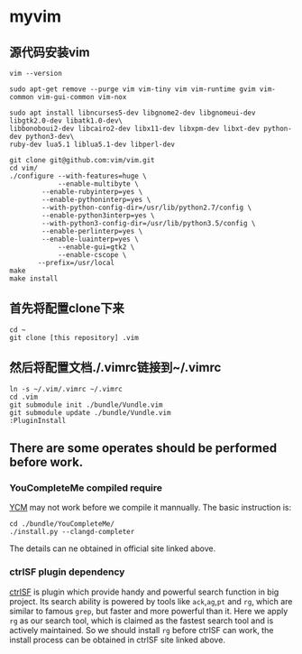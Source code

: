 # myvim
## 源代码安装vim
```shell
vim --version

sudo apt-get remove --purge vim vim-tiny vim vim-runtime gvim vim-common vim-gui-common vim-nox

sudo apt install libncurses5-dev libgnome2-dev libgnomeui-dev libgtk2.0-dev libatk1.0-dev\
libbonoboui2-dev libcairo2-dev libx11-dev libxpm-dev libxt-dev python-dev python3-dev\
ruby-dev lua5.1 liblua5.1-dev libperl-dev 

git clone git@github.com:vim/vim.git
cd vim/
./configure --with-features=huge \
            --enable-multibyte \
	    --enable-rubyinterp=yes \
	    --enable-pythoninterp=yes \
	    --with-python-config-dir=/usr/lib/python2.7/config \
	    --enable-python3interp=yes \
	    --with-python3-config-dir=/usr/lib/python3.5/config \
	    --enable-perlinterp=yes \
	    --enable-luainterp=yes \
            --enable-gui=gtk2 \
            --enable-cscope \
	   --prefix=/usr/local
make
make install
```

## 首先将配置clone下来
```shell
cd ~
git clone [this repository] .vim
```
## 然后将配置文档./.vimrc链接到~/.vimrc
```shell
ln -s ~/.vim/.vimrc ~/.vimrc
cd .vim
git submodule init ./bundle/Vundle.vim
git submodule update ./bundle/Vundle.vim
:PluginInstall
```
## There are some operates should be performed before work.
### YouCompleteMe compiled require
[YCM](https://github.com/ycm-core/YouCompleteMe) may not work before we compile it mannually.
The basic instruction is:
```
cd ./bundle/YouCompleteMe/
./install.py --clangd-completer
```
The details can ne obtained in official site linked above.
### ctrlSF plugin dependency
[ctrlSF](https://github.com/dyng/ctrlsf.vim) is plugin which provide handy and powerful search function in big project. Its search ability is powered by tools like `ack`,`ag`,`pt` and `rg`, which are similar to famous `grep`, but faster and more powerful than it.
Here we apply `rg` as our search tool, which is claimed as the fastest search tool and is actively maintained.
So we should install `rg` before ctrlSF can work, the install process can be obtained in ctrlSF site linked above.
